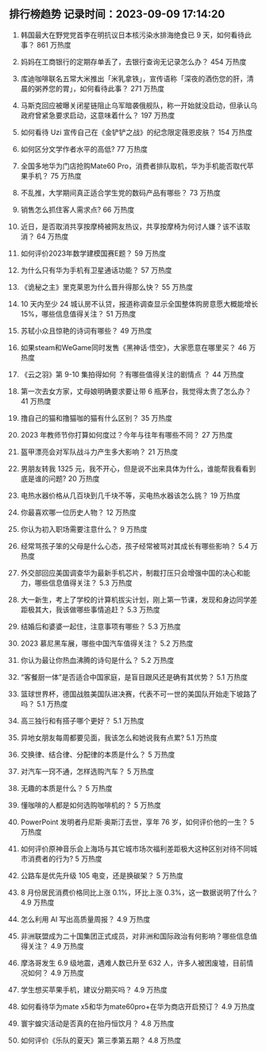 
## 排行榜趋势 记录时间：2023-09-09 17:14:20
  
  1. 韩国最大在野党党首李在明抗议日本核污染水排海绝食已 9 天，如何看待此事？ 861 万热度
    
  2. 妈妈在工商银行的定期存单丢了，去银行查询无记录怎么办？ 454 万热度
    
  3. 库迪咖啡联名五常大米推出「米乳拿铁」，宣传语称「深夜的酒伤您的肝，清晨的粥养您的胃」，如何看待此事？ 271 万热度
    
  4. 马斯克回应被曝关闭星链阻止乌军暗袭俄舰队，称一开始就没启动，但承认乌政府曾紧急要求启动，这意味着什么？ 197 万热度
    
  5. 如何看待 Uzi 宣传自己在《金铲铲之战》的纪念限定薇恩皮肤？ 154 万热度
    
  6. 如何区分文学作者水平的高低? 77 万热度
    
  7. 全国多地华为门店抢购Mate60 Pro，消费者排队取机，华为手机能否取代苹果手机？ 75 万热度
    
  8. 不乱推，大学期间真正适合学生党的数码产品有哪些？ 73 万热度
    
  9. 销售怎么抓住客人需求点? 66 万热度
    
  10. 近日，是否取消共享按摩椅被网友热议，共享按摩椅为何讨人嫌？该不该取消？ 64 万热度
    
  11. 如何评价2023年数学建模国赛E题？ 59 万热度
    
  12. 为什么只有华为手机有卫星通话功能？ 57 万热度
    
  13. 《诡秘之主》里克莱恩为什么晋升得那么快？ 55 万热度
    
  14. 10 天内至少 24 城认房不认贷，报道称调查显示全国整体购房意愿大概能增长15%，哪些信息值得关注？ 51 万热度
    
  15. 苏轼小众且惊艳的诗词有哪些？ 49 万热度
    
  16. 如果steam和WeGame同时发售《黑神话·悟空》，大家愿意在哪里买？ 46 万热度
    
  17. 《云之羽》第 9-10 集拍得如何 ？有哪些值得关注的剧情点 ？ 44 万热度
    
  18. 第一次去女方家，丈母娘明确要求要让带 6 瓶茅台，我觉得太贵了怎么办？ 41 万热度
    
  19. 撸自己的猫和撸猫咖的猫有什么区别？ 35 万热度
    
  20. 2023 年教师节你打算如何度过？今年与往年有哪些不同？ 27 万热度
    
  21. 盔甲漂亮会对军队战斗力产生多大影响？ 21 万热度
    
  22. 男朋友转我 1325 元，我不开心，但是说不出来具体为什么，谁能帮我看看到底是谁的问题? 20 万热度
    
  23. 电热水器价格从几百块到几千块不等，买电热水器该怎么挑？ 19 万热度
    
  24. 你最喜欢哪一位历史人物？ 12 万热度
    
  25. 你认为初入职场需要注意什么？ 9 万热度
    
  26. 经常骂孩子笨的父母是什么心态，孩子经常被骂对其成长有哪些影响？ 5.4 万热度
    
  27. 外交部回应美国调查华为最新手机芯片，制裁打压只会增强中国的决心和能力，哪些信息值得关注？ 5.3 万热度
    
  28. 大一新生，考上了学校的计算机拔尖计划，刚上第一节课，发现和身边同学差距极其大，我该做哪些事情追赶？ 5.3 万热度
    
  29. 结婚后和婆婆一起住，注意事项有哪些？ 5.3 万热度
    
  30. 2023 慕尼黑车展，哪些中国汽车值得关注？ 5.2 万热度
    
  31. 你认为最让你热血沸腾的诗句是什么？ 5.2 万热度
    
  32. “客餐厨一体”是否适合中国家庭，是盲目跟风还是确有其优势？ 5.1 万热度
    
  33. 篮球世界杯，德国战胜美国队进决赛，代表不可一世的美国队开始走下坡路了吗？ 5.1 万热度
    
  34. 高三独行和有搭子哪个更好？ 5.1 万热度
    
  35. 异地女朋友每周都要见面，我该怎么和她说我有点累? 5.1 万热度
    
  36. 交换律、结合律、分配律的本质是什么？ 5 万热度
    
  37. 对汽车一窍不通，怎样选购汽车？ 5 万热度
    
  38. 无趣的本质是什么？ 5 万热度
    
  39. 懂咖啡的人都是如何选购咖啡机的？ 5 万热度
    
  40. PowerPoint 发明者丹尼斯·奥斯汀去世，享年 76 岁，如何评价他的一生？ 5 万热度
    
  41. 如何评价原神音乐会上海场与其它城市场次福利差距极大这种区别对待不同城市消费者的行为? 5 万热度
    
  42. 公路车是优先升级 105 电变，还是换碳架？ 5 万热度
    
  43. 8 月份居民消费价格同比上涨 0.1%，环比上涨 0.3%，这一数据说明了什么？ 4.9 万热度
    
  44. 怎么利用 AI 写出高质量周报？ 4.9 万热度
    
  45. 非洲联盟成为二十国集团正式成员，对非洲和国际政治有何影响？哪些信息值得关注？ 4.9 万热度
    
  46. 摩洛哥发生 6.9 级地震，遇难人数已升至 632 人，许多人被困废墟，目前情况如何？ 4.9 万热度
    
  47. 学生想买苹果手机，建议分期买吗？ 4.9 万热度
    
  48. 如何看待华为mate x5和华为mate60pro+在华为商店开启预订？ 4.9 万热度
    
  49. 寰宇蝗灾活动是否真的在抬丹恒饮月？ 4.8 万热度
    
  50. 如何评价《乐队的夏天》第三季第五期？ 4.8 万热度
    